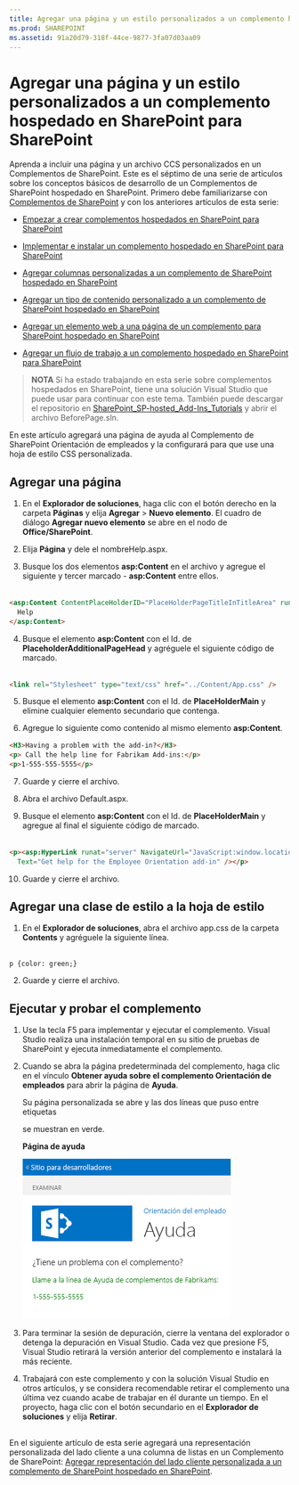 ```yaml
---
title: Agregar una página y un estilo personalizados a un complemento hospedado en SharePoint para SharePoint
ms.prod: SHAREPOINT
ms.assetid: 91a20d79-318f-44ce-9877-3fa07d03aa09
---
```



# Agregar una página y un estilo personalizados a un complemento hospedado en SharePoint para SharePoint
Aprenda a incluir una página y un archivo CCS personalizados en un Complementos de SharePoint.
Este es el séptimo de una serie de artículos sobre los conceptos básicos de desarrollo de un Complementos de SharePoint hospedado en SharePoint. Primero debe familiarizarse con  [Complementos de SharePoint](sharepoint-add-ins.md) y con los anteriores artículos de esta serie:
  
    
    


-  [Empezar a crear complementos hospedados en SharePoint para SharePoint](get-started-creating-sharepoint-hosted-sharepoint-add-ins.md)
    
  
-  [Implementar e instalar un complemento hospedado en SharePoint para SharePoint](deploy-and-install-a-sharepoint-hosted-sharepoint-add-in.md)
    
  
-  [Agregar columnas personalizadas a un complemento de SharePoint hospedado en SharePoint](add-custom-columns-to-a-sharepoint-hostedsharepoint-add-in.md)
    
  
-  [Agregar un tipo de contenido personalizado a un complemento de SharePoint hospedado en SharePoint](add-a-custom-content-type-to-a-sharepoint-hostedsharepoint-add-in.md)
    
  
-  [Agregar un elemento web a una página de un complemento para SharePoint hospedado en SharePoint](add-a-web-part-to-a-page-in-a-sharepoint-hosted-sharepoint-add-in.md)
    
  
-  [Agregar un flujo de trabajo a un complemento hospedado en SharePoint para SharePoint](add-a-workflow-to-a-sharepoint-hosted-sharepoint-add-in.md)
    
  

> **NOTA**
> Si ha estado trabajando en esta serie sobre complementos hospedados en SharePoint, tiene una solución Visual Studio que puede usar para continuar con este tema. También puede descargar el repositorio en  [SharePoint_SP-hosted_Add-Ins_Tutorials](https://github.com/OfficeDev/SharePoint_SP-hosted_Add-Ins_Tutorials) y abrir el archivo BeforePage.sln.
  
    
    

En este artículo agregará una página de ayuda al Complemento de SharePoint Orientación de empleados y la configurará para que use una hoja de estilo CSS personalizada. 
## Agregar una página


1. En el **Explorador de soluciones**, haga clic con el botón derecho en la carpeta **Páginas** y elija **Agregar** > **Nuevo elemento**. El cuadro de diálogo **Agregar nuevo elemento** se abre en el nodo de **Office/SharePoint**.
    
  
2. Elija **Página** y dele el nombreHelp.aspx. 
    
  
3. Busque los dos elementos **asp:Content** en el archivo y agregue el siguiente y tercer marcado - **asp:Content** entre ellos.
    
  ```HTML
  
<asp:Content ContentPlaceHolderID="PlaceHolderPageTitleInTitleArea" runat="server">
    Help
</asp:Content> 
  ```

4. Busque el elemento **asp:Content** con el Id. de **PlaceholderAdditionalPageHead** y agréguele el siguiente código de marcado.
    
  ```HTML
  
<link rel="Stylesheet" type="text/css" href="../Content/App.css" />
  ```

5. Busque el elemento **asp:Content** con el Id. de **PlaceHolderMain** y elimine cualquier elemento secundario que contenga.
    
  
6. Agregue lo siguiente como contenido al mismo elemento **asp:Content**.
    
  ```HTML
  <H3>Having a problem with the add-in?</H3>
<p> Call the help line for Fabrikam Add-ins:</p>
<p>1-555-555-5555</p>
  ```

7. Guarde y cierre el archivo.
    
  
8. Abra el archivo Default.aspx.
    
  
9. Busque el elemento **asp:Content** con el Id. de **PlaceHolderMain** y agregue al final el siguiente código de marcado.
    
  ```HTML
  
<p><asp:HyperLink runat="server" NavigateUrl="JavaScript:window.location = _spPageContextInfo.webAbsoluteUrl + '/Pages/Help.aspx';"
    Text="Get help for the Employee Orientation add-in" /></p>

  ```

10. Guarde y cierre el archivo.
    
  

## Agregar una clase de estilo a la hoja de estilo


  
    
    

1. En el **Explorador de soluciones**, abra el archivo app.css de la carpeta **Contents** y agréguele la siguiente línea.
    
  ```
  
p {color: green;}
  ```

2. Guarde y cierre el archivo.
    
  

## Ejecutar y probar el complemento


  
    
    

1. Use la tecla F5 para implementar y ejecutar el complemento. Visual Studio realiza una instalación temporal en su sitio de pruebas de SharePoint y ejecuta inmediatamente el complemento. 
    
  
2. Cuando se abra la página predeterminada del complemento, haga clic en el vínculo **Obtener ayuda sobre el complemento Orientación de empleados** para abrir la página de **Ayuda**. 
    
    Su página personalizada se abre y las dos líneas que puso entre etiquetas <p> se muestran en verde.
    

   **Página de ayuda**

  

     ![Una página de SharePoint con el título "Ayuda". Hay una línea de encabezado de color negro, seguida de dos líneas de texto de color verde.](images/2df51ab0-5b24-4a37-8b6a-6e95dbb1aeaa.PNG)
  

    
    
  
3. Para terminar la sesión de depuración, cierre la ventana del explorador o detenga la depuración en Visual Studio. Cada vez que presione F5, Visual Studio retirará la versión anterior del complemento e instalará la más reciente.
    
  
4. Trabajará con este complemento y con la solución Visual Studio en otros artículos, y se considera recomendable retirar el complemento una última vez cuando acabe de trabajar en él durante un tiempo. En el proyecto, haga clic con el botón secundario en el **Explorador de soluciones** y elija **Retirar**.
    
  

## 
<a name="Nextsteps"> </a>

En el siguiente artículo de esta serie agregará una representación personalizada del lado cliente a una columna de listas en un Complemento de SharePoint:  [Agregar representación del lado cliente personalizada a un complemento de SharePoint hospedado en SharePoint](add-custom-client-side-rendering-to-a-sharepoint-hosted-sharepoint-add-in.md).
  
    
    

